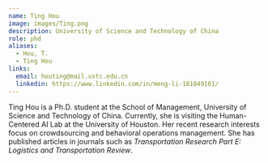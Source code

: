 ```yaml
---
name: Ting Hou
image: images/Ting.png
description: University of Science and Technology of China
role: phd
aliases:
  - Hou, T.
  - Ting Hou
links:
  email: houting@mail.ustc.edu.cn
  linkedin: https://www.linkedin.com/in/meng-li-181849161/
---
```


Ting Hou is a Ph.D. student at the School of Management, University of Science and Technology of China. Currently, she is visiting the Human-Centered AI Lab at the University of Houston. Her recent research interests focus on crowdsourcing and behavioral operations management. She has published articles in journals such as *Transportation Research Part E: Logistics and Transportation Review*.
